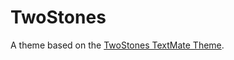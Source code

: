 # TwoStones

A theme based on the [TwoStones TextMate Theme](http://colorsublime.com/theme/TwoStones).
